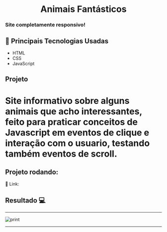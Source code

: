 <h1 align="center">Animais Fantásticos</h1>

### Site completamente responsivo!

## 🚀 Principais Tecnologias Usadas 
<ul>
    <li>HTML</li>
    <li>CSS</li>
    <li>JavaScript</li>  
</ul>

## Projeto
# Site informativo sobre alguns animais que acho interessantes, feito para praticar conceitos de Javascript em eventos de clique e interação com o usuario, testando também eventos de scroll.

 ## Projeto rodando:
 🔰 Link: 

 ## Resultado 💻
 <hr>
 <img src="https://i.imgur.com/g2FeSJZ.png" alt="print">
 <hr>